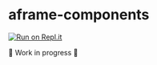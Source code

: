 # aframe-components

[![Run on Repl.it](https://repl.it/badge/github/aleph-viewer/aframe-components)](https://repl.it/github/aleph-viewer/aframe-components)

🚧 Work in progress 🚧

